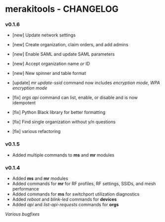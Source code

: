 # merakitools - CHANGELOG
### v0.1.6
 - [new] Update network settings
 - [new] Create organization, claim orders, and add admins
 - [new] Enable SAML and update SAML parameters
 - [new] Accept organization name *or* ID
 - [new] New spinner and table format

 - [update] *mr update-ssid* command now includes *encryption mode*, *WPA encryption mode*

 - [fix] *orgs api* command can list, enable, or disable and is now idempotent
 - [fix] Python Black library for better formatting
 - [fix] Find single organization without y/n questions
 - [fix] various refactoring

### v0.1.5
 - Added multiple commands to **ms** and **mr** modules

### v0.1.4
 - Added **ms** and **mr** modules
 - Added commands for **mr** for RF profiles, RF settings, SSIDs, and mesh performance
 - Added commands for **ms** for switchport utilization diagnostics
 - Added *reboot* and *blink-led* commands for **devices**
 - Added *api* and *list-api-requests* commands for **orgs**

 *Various bugfixes*